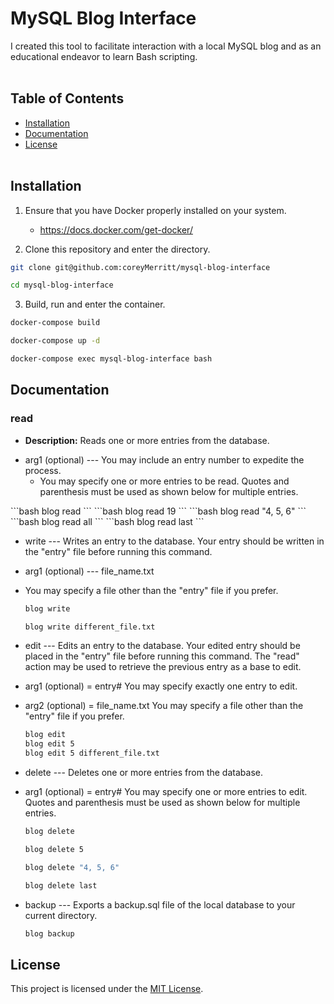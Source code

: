 <h1>MySQL Blog Interface</h1>

I created this tool to facilitate interaction with a local MySQL blog and as an educational endeavor to learn Bash scripting.
<br></br>
<h2>Table of Contents</h2>

- [Installation](#installation)
- [Documentation](#documentation)
- [License](#license)
<br></br>
<h2>Installation</h2>

1. Ensure that you have Docker properly installed on your system.
   - https://docs.docker.com/get-docker/

2. Clone this repository and enter the directory.

```bash
git clone git@github.com:coreyMerritt/mysql-blog-interface
```
```bash
cd mysql-blog-interface
```

3. Build, run and enter the container.
```bash
docker-compose build
```
```bash
docker-compose up -d
```
```bash
docker-compose exec mysql-blog-interface bash
```

<h2>Documentation</h2>

<h3>read</h3>

- <b>Description:</b> Reads one or more entries from the database.
<ul>
   <li>arg1 (optional) --- You may include an entry number to expedite the process.
      <ul>
         <li>You may specify one or more entries to be read. Quotes and parenthesis must be used as shown below for multiple entries.</li>
      </ul>
   </li>
</ul>
  ```bash
     blog read
     ```
     ```bash 
     blog read 19
     ```
     ```bash
     blog read "4, 5, 6"
     ```
     ```bash
     blog read all
     ```
     ```bash
     blog read last
     ```

- write --- Writes an entry to the database. Your entry should be written in the "entry" file before running this command.
 - arg1 (optional) --- file_name.txt
  - You may specify a file other than the "entry" file if you prefer.
     ```bash
     blog write
     ```
     ```bash
     blog write different_file.txt
     ```
     
- edit --- Edits an entry to the database. Your edited entry should be placed in the "entry" file before running this command. The "read" action may be used to retrieve the previous entry as a base to edit.
 - arg1 (optional) = entry#      You may specify exactly one entry to edit.
 - arg2 (optional) = file_name.txt      You may specify a file other than the "entry" file if you prefer. 
     ```bash
     blog edit
     blog edit 5
     blog edit 5 different_file.txt
     ```
     
- delete --- Deletes one or more entries from the database.
 - arg1 (optional) = entry#      You may specify one or more entries to edit. Quotes and parenthesis must be used as shown below for multiple entries.
     ```bash
     blog delete
     ```
     ```bash
     blog delete 5
     ```
     ```bash
     blog delete "4, 5, 6"
     ```
     ```bash
     blog delete last
     ```
     
- backup --- Exports a backup.sql file of the local database to your current directory.
     ```bash
     blog backup
     ```

## License

This project is licensed under the [MIT License](LICENSE).
